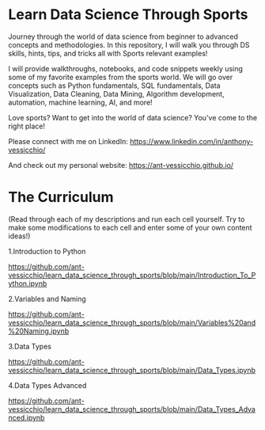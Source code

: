 # Learn Data Science Through Sports

Journey through the world of data science from beginner to advanced concepts and methodologies. In this repository, I will walk you through DS skills, hints, tips, and tricks all with Sports relevant examples! 

I will provide walkthroughs, notebooks, and code snippets weekly using some of my favorite examples from the sports world. We will go over concepts such as Python fundamentals, SQL fundamentals, Data Visualization, Data Cleaning, Data Mining, Algorithm development, automation, machine learning, AI, and more!

Love sports? Want to get into the world of data science? You've come to the right place!

Please connect with me on LinkedIn: https://www.linkedin.com/in/anthony-vessicchio/

And check out my personal website: https://ant-vessicchio.github.io/


# The Curriculum 
(Read through each of my descriptions and run each cell yourself. Try to make some modifications to each cell and enter some of your own content ideas!)

1.Introduction to Python

https://github.com/ant-vessicchio/learn_data_science_through_sports/blob/main/Introduction_To_Python.ipynb

2.Variables and Naming

https://github.com/ant-vessicchio/learn_data_science_through_sports/blob/main/Variables%20and%20Naming.ipynb

3.Data Types

https://github.com/ant-vessicchio/learn_data_science_through_sports/blob/main/Data_Types.ipynb

4.Data Types Advanced

https://github.com/ant-vessicchio/learn_data_science_through_sports/blob/main/Data_Types_Advanced.ipynb
